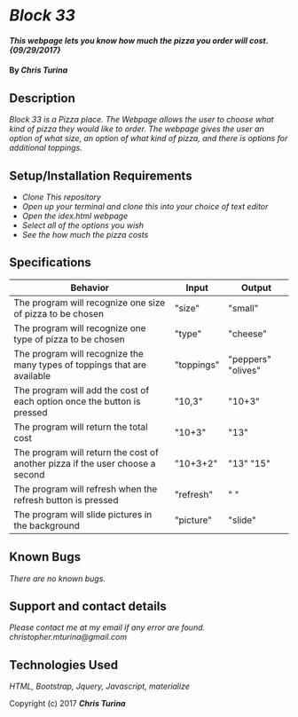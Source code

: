 # _Block 33_

#### _This webpage lets you know how much the pizza you order will cost. {09/29/2017}_

#### By _**Chris Turina**_

## Description

_Block 33 is a Pizza place.  The Webpage allows the user to choose what kind of pizza they would like to order.  The webpage gives the user an option of what size, an option of what kind of pizza, and there is options for additional toppings._

## Setup/Installation Requirements

* _Clone This repository_
* _Open up your terminal and clone this into your choice of text editor_
* _Open the idex.html webpage_
* _Select all of the options you wish_
* _See the how much the pizza costs_

## Specifications
| Behavior                                                                      | Input      | Output             |
|-------------------------------------------------------------------------------|------------|--------------------|
| The program will recognize one size of pizza to be chosen                     | "size"     | "small"            |
| The program will recognize one type of pizza to be chosen                     | "type"     | "cheese"           |
| The program will recognize the many types of toppings that are available      | "toppings" | "peppers" "olives" |
| The program will add the cost of each option once the button is pressed       | "10,3"     | "10+3"             |
| The program will return the total cost                                        | "10+3"     | "13"               |
| The program will return the cost of another pizza if the user choose a second | "10+3+2"   | "13" "15"          |
| The program will refresh when the refresh button is pressed                   | "refresh"  | " "                |
| The program will slide pictures in the background                             | "picture"  | "slide"            |

## Known Bugs

_There are no known bugs._

## Support and contact details

_Please contact me at my email if any error are found.
  christopher.mturina@gmail.com_

## Technologies Used

_HTML, Bootstrap, Jquery, Javascript, materialize_

Copyright (c) 2017 **_Chris Turina_**
